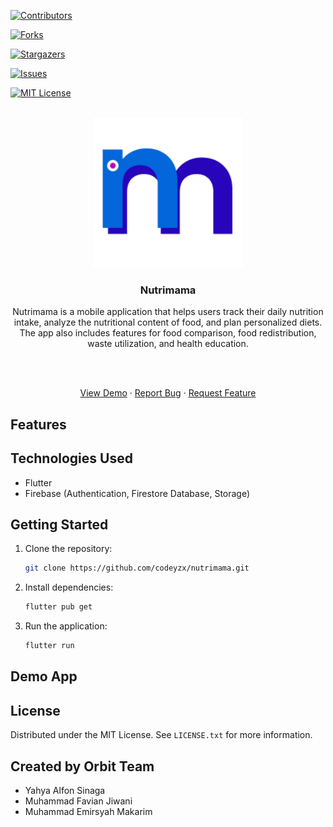 [![Contributors][contributors-shield]][contributors-url]

[![Forks][forks-shield]][forks-url]

[![Stargazers][stars-shield]][stars-url]

[![Issues][issues-shield]][issues-url]

[![MIT License][license-shield]][license-url]

<!-- PROJECT LOGO -->

<br />

<div  align="center">

<a  href="https://github.com/codeyzx/nutrimama">

<img  src="assets/icons/ic_launcher.png"  alt="Logo"  width="240">

</a>

<h3  align="center">Nutrimama</h3>

<p  align="center">

Nutrimama is a mobile application that helps users track their daily nutrition intake, analyze the nutritional content of food, and plan personalized diets. The app also includes features for food comparison, food redistribution, waste utilization, and health education.

<br/>
<br/>

<a  href="https://github.com/codeyzx/nutrimama">View Demo</a>
·
<a  href="https://github.com/codeyzx/nutrimama/issues">Report Bug</a>
·
<a  href="https://github.com/codeyzx/nutrimama/issues">Request Feature</a>

</p>

</div>

## Features

<!-- <img  src="assets/images/mockup.png"  alt="Nutrimama App"> -->

<!-- ### 1. Nutritional Analysis

Nutrimama analyze nutrition accurately and quickly. Users can easily access real-time information about calories, nutrients, and other nutritional aspects of the food they consume.

### 2. Food Comparison

The application includes a food comparison feature, allowing users to compare the nutritional content of two or more types of food. This empowers users to make healthier food choices with a powerful tool at their disposal.

### 3. Personalized Diet Planning

Nutrimama can plan users' daily diets with personalization in mind. Considering individual preferences, allergies, and nutritional needs, the app provides food recommendations to help users achieve their health goals.

### 4. Food Redistribution and Rewards

An innovative feature involves the redirection of leftover food. Users who donate their excess food to food banks receive reward coins as a form of incentive. These coins can be exchanged for various benefits, creating a positive incentive for users to participate in food sustainability efforts.

### 5. Waste Utilization

Nutrimama encourages users to repurpose their food waste by turning it into compost, food for maggots, or food that can be consumed again.

### 6. Health Education Platform

The app is not just an information provider; it also functions as a health education platform. Informative articles, webinars, and other multimedia content help enhance users' understanding of the importance of health and the impact of food on the body. -->

## Technologies Used

- Flutter
- Firebase (Authentication, Firestore Database, Storage)

## Getting Started

1. Clone the repository:
   ```sh
   git clone https://github.com/codeyzx/nutrimama.git
   ```
2. Install dependencies:
   ```sh
   flutter pub get
   ```
3. Run the application:
   ```sh
   flutter run
   ```

## Demo App

<!-- | Image 1                            | Image 2                            |
| ---------------------------------- | ---------------------------------- |
| ![Image 1](assets/images/bg1.jpeg) | ![Image 2](assets/images/bg2.jpeg) |

| Image 3                            | Image 4                            |
| ---------------------------------- | ---------------------------------- |
| ![Image 3](assets/images/bg3.jpeg) | ![Image 4](assets/images/bg4.jpeg) |

| Image 5                            | Image 6                            |
| ---------------------------------- | ---------------------------------- |
| ![Image 5](assets/images/bg5.jpeg) | ![Image 6](assets/images/bg6.jpeg) |

| Image 7                            | Image 8                            |
| ---------------------------------- | ---------------------------------- |
| ![Image 7](assets/images/bg7.jpeg) | ![Image 8](assets/images/bg8.jpeg) |

| Image 9                            | Image 10                             |
| ---------------------------------- | ------------------------------------ |
| ![Image 9](assets/images/bg9.jpeg) | ![Image 10](assets/images/bg10.jpeg) |

| Image 11                           | Image 12                             |
| ---------------------------------- | ------------------------------------ |
| ![Image 11](assets/images/bg11.jpeg)| ![Image 10](assets/images/bg12.jpeg) |

| Image 13                           | Image 14                             |
| ---------------------------------- | ------------------------------------ |
| ![Image 13](assets/images/bg13.jpeg)| ![Image 14](assets/images/bg14.jpeg) |

| Image 15                           | Image 16                            |
| ---------------------------------- | ------------------------------------ |
| ![Image 15](assets/images/bg15.jpeg)| ![Image 16](assets/images/bg16.jpeg) |

| Image 17                           | Image 18                             |
| ---------------------------------- | ------------------------------------ |
| ![Image 17](assets/images/bg17.jpeg)| ![Image 18](assets/images/bg18.jpeg) |

| Image 19                            
| ----------------------------------  
| ![Image 19](assets/images/bg19.jpeg)  -->

## License

Distributed under the MIT License. See `LICENSE.txt` for more information.

## Created by Orbit Team 
- Yahya Alfon Sinaga
- Muhammad Favian Jiwani
- Muhammad Emirsyah Makarim
<!-- MARKDOWN LINKS & IMAGES -->

<!-- https://www.markdownguide.org/basic-syntax/#reference-style-links -->

[contributors-shield]: https://img.shields.io/github/contributors/codeyzx/nutrimama.svg?style=for-the-badge
[contributors-url]: https://github.com/codeyzx/nutrimama/graphs/contributors
[forks-shield]: https://img.shields.io/github/forks/codeyzx/nutrimama.svg?style=for-the-badge
[forks-url]: https://github.com/codeyzx/nutrimama/network/members
[stars-shield]: https://img.shields.io/github/stars/codeyzx/nutrimama.svg?style=for-the-badge
[stars-url]: https://github.com/codeyzx/nutrimama/stargazers
[issues-shield]: https://img.shields.io/github/issues/codeyzx/nutrimama.svg?style=for-the-badge
[issues-url]: https://github.com/codeyzx/nutrimama/issues
[license-shield]: https://img.shields.io/github/license/othneildrew/Best-README-Template.svg?style=for-the-badge
[license-url]: https://github.com/codeyzx/nutrimama/blob/main/LICENSE.txt
